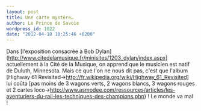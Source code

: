 ```yaml
---
layout: post
title: Une carte mystère…
author: Le Prince de Savoie
wordpress_id: 1022
date: "2012-04-18 10:25:46 +0200"
---
```


Dans [l'exposition consacrée à Bob
Dylan](http://www.citedelamusique.fr/minisites/1203_dylan/index.aspx]
actuellement à la Cité de la Musique, on apprend que le musicien est natif de
Duluth, Minnesota. Mais ce que l'on ne nous dit pas, c'est que l'album [Highway
61 Revisited->http://fr.wikipedia.org/wiki/Highway_61_Revisited] lui coûta [pas
moins de 3 wagons verts, 2 wagons blancs, 3 wagons rouges et 2 cartes
loco->http://www.asmodee.com/ressources/articles/les-aventuriers-du-rail-les-techniques-des-champions.php)
! Le monde va mal !
